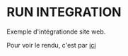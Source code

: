 # RUN INTEGRATION

Exemple d'intégrationde site web.

Pour voir le rendu, c'est par [ici](https://integration-sample.antonycaron.fr)
